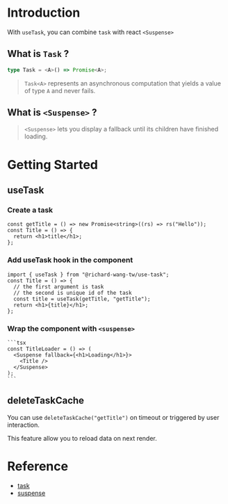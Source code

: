 # Introduction

With `useTask`, you can combine `task` with react `<Suspense>`

## What is `Task` ?

```ts
type Task = <A>() => Promise<A>;
```

> `Task<A>` represents an asynchronous computation that yields a value of type `A` and never fails.

## What is `<Suspense>` ?

> `<Suspense>` lets you display a fallback until its children have finished loading.

# Getting Started

## useTask

### Create a task

```tsx
const getTitle = () => new Promise<string>((rs) => rs("Hello"));
const Title = () => {
  return <h1>title</h1>;
};
```

### Add useTask hook in the component

```tsx
import { useTask } from "@richard-wang-tw/use-task";
const Title = () => {
  // the first argument is task
  // the second is unique id of the task
  const title = useTask(getTitle, "getTitle");
  return <h1>{title}</h1>;
};
```

### Wrap the component with `<suspense>`

    ```tsx
    const TitleLoader = () => (
      <Suspense fallback={<h1>Loading</h1>}>
        <Title />
      </Suspense>
    );
    ```

## deleteTaskCache

You can use `deleteTaskCache("getTitle")` on timeout or triggered by user interaction.

This feature allow you to reload data on next render.

# Reference

- [task](https://gcanti.github.io/fp-ts/modules/Task.ts.html)
- [suspense](https://react.dev/reference/react/Suspense)
